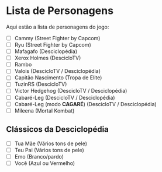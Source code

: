 # Lista de Personagens
Aqui estão a lista de personagens do jogo:

- [ ] Cammy (Street Fighter by Capcom)
- [ ] Ryu (Street Fighter by Capcom)
- [ ] Mafagafo (Desciclopédia)
- [ ] Xerox Holmes (DescicloTV)
- [ ] Rambo
- [ ] Valois (DescicloTV / Desciclopédia)  
- [ ] Capitão Nascimento (Tropa de Elite)
- [ ] TuzinRS (DescicloTV)
- [ ] Victor Hedgehog (DescicloTV / Desciclopédia)
- [ ] Cabaré-Leg (DescicloTV / Desciclopédia)
- [ ] Cabaré-Leg (modo **CAGARÉ**) (DescicloTV / Desciclopédia)
- [ ] Mileena (Mortal Kombat)

## Clássicos da Desciclopédia

- [ ] Tua Mãe (Vários tons de pele)
- [ ] Teu Pai (Vários tons de pele)
- [ ] Emo (Branco/pardo)
- [ ] Você (Azul ou Vermelho)
